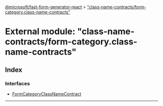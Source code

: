 [@microsoft/fast-form-generator-react](../README.md) > ["class-name-contracts/form-category.class-name-contracts"](../modules/_class_name_contracts_form_category_class_name_contracts_.md)

# External module: "class-name-contracts/form-category.class-name-contracts"

## Index

### Interfaces

* [FormCategoryClassNameContract](../interfaces/_class_name_contracts_form_category_class_name_contracts_.formcategoryclassnamecontract.md)

---

